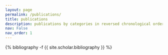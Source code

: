 ```yaml
---
layout: page
permalink: /publications/
title: publications
description: publications by categories in reversed chronological order. generated by jekyll-scholar.
nav: False
nav_order: 1
---
```

<!-- _pages/publications.md -->
<div class="publications">

{% bibliography -f {{ site.scholar.bibliography }} %}

</div>
